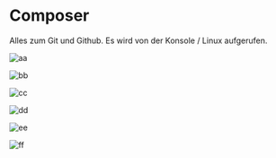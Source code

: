 # Composer
Alles zum Git und Github. Es wird von der Konsole / Linux aufgerufen.

![aa](https://github.com/composer/composer/tree/master/doc)

![bb](https://medium.com/@TheAkshayKhale/composer-package-development-tricks-and-tips-89f2208426eb)

![cc](https://medium.com/pvtl/local-composer-package-development-47ac5c0e5bb4)

![dd](https://www.google.de/search?newwindow=1&sxsrf=ALeKk02f1wuHA0SZBUCR4phMFhcImbjKZQ%3A1608111653130&ei=JdbZX92jB6XMgweT7Yog&q=composer+new+project&oq=composer+new+project&gs_lcp=CgZwc3ktYWIQDDIGCAAQBxAeMgIIADIGCAAQBxAeMgYIABAHEB4yBQgAEMsBMgYIABAFEB4yBggAEAUQHjIGCAAQCBAeMgYIABAIEB4yBggAEAgQHjoECAAQRzoGCAAQFhAeOggIABAWEAoQHjoECCMQJzoHCAAQFBCHAjoHCCMQsAIQJzoECAAQDToICAAQCBAHEB46CAgAEAcQHhATOgoIABAHEAUQHhATOgoIABAIEAcQHhATUJe_Nli43jZgnKA3aABwA3gAgAFKiAHWA5IBATeYAQCgAQGqAQdnd3Mtd2l6yAEIwAEB&sclient=psy-ab&ved=0ahUKEwidyt_emtLtAhUl5uAKHZO2AgQQ4dUDCA0)

![ee](https://stackoverflow.com/questions/19767575/whats-the-best-way-to-develop-a-library-using-composer)

![ff](https://docs.gitlab.com/13.6/ee/user/packages/composer_repository/)










